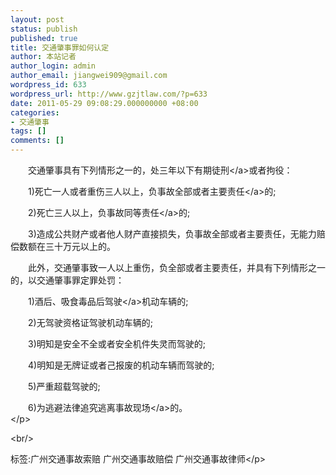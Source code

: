 ```yaml
---
layout: post
status: publish
published: true
title: 交通肇事罪如何认定
author: 本站记者
author_login: admin
author_email: jiangwei909@gmail.com
wordpress_id: 633
wordpress_url: http://www.gzjtlaw.com/?p=633
date: 2011-05-29 09:08:29.000000000 +08:00
categories:
- 交通肇事
tags: []
comments: []
---
```

<p><p><p>　　交通肇事具有下列情形之一的，处三年以下<a>有期徒刑<&#47;a>或者拘役： <p>　　1)死亡一人或者重伤三人以上，负事故全部或者<a>主要责任<&#47;a>的; <p>　　2)死亡三人以上，负事故<a>同等责任<&#47;a>的; <p>　　3)造成公共财产或者他人财产直接损失，负事故全部或者主要责任，无能力赔偿数额在三十万元以上的。 <p>　　此外，交通肇事致一人以上重伤，负全部或者主要责任，并具有下列情形之一的，以交通肇事罪定罪处罚： <p>　　1)酒后、吸食毒品后<a>驾驶<&#47;a>机动车辆的; <p>　　2)无驾驶资格证驾驶机动车辆的; <p>　　3)明知是安全不全或者安全机件失灵而驾驶的; <p>　　4)明知是无牌证或者己报废的机动车辆而驾驶的; <p>　　5)严重超载驾驶的; <p>　　6)为逃避法律追究逃离<a>事故现场<&#47;a>的。 <br><&#47;p><br&#47;><p>标签:广州交通事故索赔 广州交通事故赔偿 广州交通事故律师<&#47;p>
